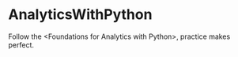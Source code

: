 # AnalyticsWithPython
Follow the &lt;Foundations for Analytics with Python>, practice makes perfect.
